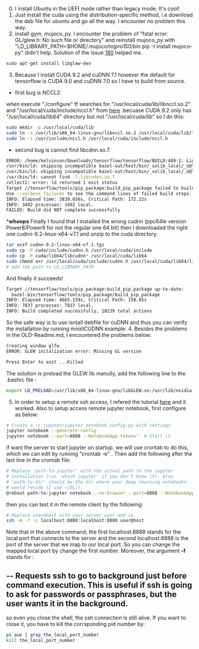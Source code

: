 0. I install Ubuntu in the UEFI mode rather than legacy mode. It's cool!
1. Just install the cuda using the distribution-specific method, i.e download the deb file for ubuntu and go all the way. I encounter no problem this way.
2. install gym, mujoco_py. I encounter the problem of "fatal error: GL/glew.h: No such file or directory" and reinstall mujoco_py with "LD_LIBRARY_PATH=$HOME/.mujoco/mjpro150/bin pip -I install mujoco-py" didn't help. Solution of the issue [180](https://github.com/openai/mujoco-py/issues/180) helped me.
```bash
sudo apt-get install libglew-dev
```
3. Because I install CUDA 9.2 and cuDNN 7.1 however the default for tensorflow is CUDA 9.0 and cuDNN 7.0 so I have to build from source. 
- first bug is NCCL2: 

when execute "./configure" tf searches for "/usr/local/cuda/lib/libnccl.so.2" and "/usr/local/cuda/include/nccl.h" from [here](https://github.com/tensorflow/tensorflow/blob/226831aab92a395a26824a08caa9d43f0c3d604e/tensorflow/tools/ci_build/Dockerfile.gpu#L33)
.becuase CUDA 9.2 only has "/usr/local/cuda/lib64" directory but not "/usr/local/cuda/lib" so I do this:
```bash
sudo mkdir -p /usr/local/cuda/lib
sudo ln -s /usr/lib/x86_64-linux-gnu/libnccl.so.2 /usr/local/cuda/lib/libnccl.so.2
sudo ln -s /usr/include/nccl.h /usr/local/cuda/include/nccl.h
```
- second bug is cannot find libcdnn.so.7.
```bash
ERROR: /home/kelvinson/Downloads/tensorflow/tensorflow/BUILD:489:1: Linking of rule '//tensorflow:libtensorflow_framework.so' failed (Exit 1)
/usr/bin/ld: skipping incompatible bazel-out/host/bin/_solib_local/_U@local_Uconfig_Ucuda_S_Scuda_Ccudnn___Uexternal_Slocal_Uconfig_Ucuda_Scuda_Scuda_Slib/libcudnn.so.7 when searching for -l:libcudnn.so.7
/usr/bin/ld: skipping incompatible bazel-out/host/bin/_solib_local/_U@local_Uconfig_Ucuda_S_Scuda_Ccudnn___Uexternal_Slocal_Uconfig_Ucuda_Scuda_Scuda_Slib/libcudnn.so.7 when searching for -l:libcudnn.so.7
/usr/bin/ld: cannot find -l:libcudnn.so.7
collect2: error: ld returned 1 exit status
Target //tensorflow/tools/pip_package:build_pip_package failed to build
Use --verbose_failures to see the command lines of failed build steps.
INFO: Elapsed time: 2839.656s, Critical Path: 172.22s
INFO: 3492 processes: 3492 local.
FAILED: Build did NOT complete successfully
```
***whoops** Finally I found that I installed the wrong cudnn (ppc64le version Power8/Power9 for  not the regular one 64 bit) then I downloaded the right one cudnn-9.2-linux-x64-v7.1 and unzip to the cuda directory.
```bash
tar xvzf cudnn-9.2-linux-x64-v7.1.tgz
sudo cp -P cuda/include/cudnn.h /usr/local/cuda/include
sudo cp -P cuda/lib64/libcudnn* /usr/local/cuda/lib64
sudo chmod a+r /usr/local/cuda/include/cudnn.h /usr/local/cuda/lib64/libcudnn*
# add the path to LD_LIBRARY_PATH
```
And finally it succeeds!
```bash
Target //tensorflow/tools/pip_package:build_pip_package up-to-date:
  bazel-bin/tensorflow/tools/pip_package/build_pip_package
INFO: Elapsed time: 4665.159s, Critical Path: 150.65s
INFO: 7837 processes: 7837 local.
INFO: Build completed successfully, 10239 total actions
```
So the safe way is to use isntall debfile for cuDNN and thus you can verify the installation by running mnistCUDNN example.
4. Besides the problems in the OLD-Readme.md, I encountered the problems below:
```bash
Creating window glfw
ERROR: GLEW initalization error: Missing GL version

Press Enter to exit ...Killed
```
The solution is preload the GLEW lib manully, add the following line to the .bashrc file :
```bash
export LD_PRELOAD=/usr/lib/x86_64-linux-gnu/libGLEW.so:/usr/lib/nvidia-396/libGL.so
```
5. In order to setup a remote ssh access, I refered the tutorial [here](https://dev.to/zduey/how-to-set-up-an-ssh-server-on-a-home-computer) and it worked. Also to setup access remote jupyter notebook, first configure as below:
```bash
# Create a ~/.jupyter/jupyter_notebook_config.py with settings
jupyter notebook --generate-config
jupyter notebook --port=8888 --NotebookApp.token='' # Start it
```
if want the server to start jupyter on startup, we will use crontab to do this, which we can edit by running "crontab -e" . Then add the following after the last line in the crontab file:
```bash
# Replace 'path-to-jupyter' with the actual path to the jupyter
# installation (run 'which jupyter' if you don't know it). Also
# 'path-to-dir' should be the dir where your deep learning notebooks 
# would reside (I use ~/DL/).
@reboot path-to-jupyter notebook --no-browser --port=8888 --NotebookApp.token='' --notebook-dir path-to-dir &
```
then you can test it in the remote client by the following:
```bash
# Replace user@host with your server user and ip.
ssh -N -f -L localhost:8888:localhost:8888 user@host
```
Note that in the above command, the first localhost:8888 stands for the local port that connects to the server and the second localhost:8888 is the port of the server that we map to our local port. So you can change the mapped local port by change the first number. Moreover, the argument **-f** stands for :

--
Requests ssh to go to background just before command execution. This is useful if ssh is going to ask for passwords or passphrases, but the user wants it in the background.
-- 
so even you close the shell, the ssh connection is still alive. If you want to close it, you have to kill the corrsponding pid number by:
```bash
ps aux | grep the_local_port_number
kill the_local_port_number
```

